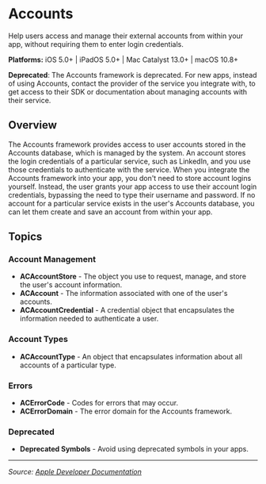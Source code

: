 # Accounts

Help users access and manage their external accounts from within your app, without requiring them to enter login credentials.

**Platforms:** iOS 5.0+ | iPadOS 5.0+ | Mac Catalyst 13.0+ | macOS 10.8+

**Deprecated**: The Accounts framework is deprecated. For new apps, instead of using Accounts, contact the provider of the service you integrate with, to get access to their SDK or documentation about managing accounts with their service.

## Overview

The Accounts framework provides access to user accounts stored in the Accounts database, which is managed by the system. An account stores the login credentials of a particular service, such as LinkedIn, and you use those credentials to authenticate with the service. When you integrate the Accounts framework into your app, you don't need to store account logins yourself. Instead, the user grants your app access to use their account login credentials, bypassing the need to type their username and password. If no account for a particular service exists in the user's Accounts database, you can let them create and save an account from within your app.

## Topics

### Account Management
- **ACAccountStore** - The object you use to request, manage, and store the user's account information.
- **ACAccount** - The information associated with one of the user's accounts.
- **ACAccountCredential** - A credential object that encapsulates the information needed to authenticate a user.

### Account Types
- **ACAccountType** - An object that encapsulates information about all accounts of a particular type.

### Errors
- **ACErrorCode** - Codes for errors that may occur.
- **ACErrorDomain** - The error domain for the Accounts framework.

### Deprecated
- **Deprecated Symbols** - Avoid using deprecated symbols in your apps.

---

*Source: [Apple Developer Documentation](https://developer.apple.com/documentation/Accounts)*